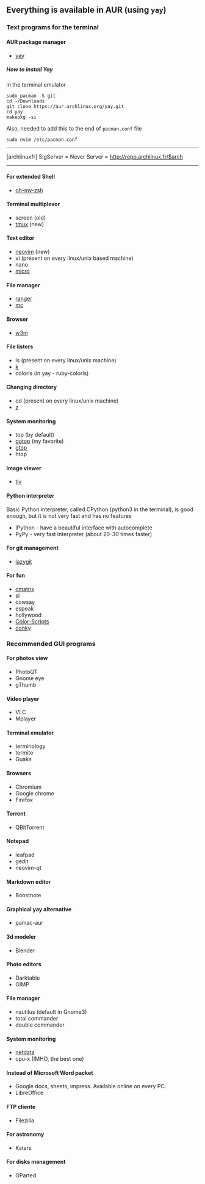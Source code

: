 ## Everything is available in AUR (using `yay`)

### Text programs for the terminal

#### AUR package manager
- [yay](https://github.com/Jguer/yay)

##### How to install Yay

in the terminal emulator

```
sudo pacman -S git
cd ~/Downloads
git clone https://aur.archlinux.org/yay.git
cd yay
makepkg -si
```
Also, needed to add this to the end of `pacman.conf` file
```
sudo nvim /etc/pacman.conf
```
***
[archlinuxfr]
SigServer = Never
Server = http://repo.archlinux.fr/$arch
***

#### For extended Shell
- [oh-my-zsh](https://github.com/ohmyzsh/ohmyzsh)

#### Terminal multiplexor
- screen (old)
- [tmux](https://github.com/tmux/tmux/wiki) (new)

#### Text editor
- [neovim](https://neovim.io/) (new)
- vi (present on every linux/unix based machine)
- nano
- [micro](https://micro-editor.github.io/)

#### File manager
- [ranger](https://github.com/ranger/ranger)
- [mc](https://midnight-commander.org/)

#### Browser
- [w3m](http://w3m.sourceforge.net/)

#### File listers
- ls (present on every linux/unix machine)
- [k](https://github.com/supercrabtree/k)
- colorls (in yay - ruby-colorls)

#### Changing directory
- cd (present on every linux/unix machine)
- [z](https://github.com/agkozak/zsh-z)

#### System monitoring
- top (by default)
- [gotop](https://github.com/cjbassi/gotop) (my favorite)
- [gtop](https://github.com/aksakalli/gtop)
- htop

#### Image viewer
- [tiv](https://github.com/stefanhaustein/TerminalImageViewer)

#### Python interpreter
Basic Python interpreter, called CPython (python3 in the terminal), is good enough, but it is not very fast and has no features
- IPython - have a beautiful interface with autocomplete
- PyPy - very fast interpreter (about 20-30 times faster)

#### For git management
- [lazygit](https://github.com/jesseduffield/lazygit)

#### For fun
- [cmatrix](https://github.com/abishekvashok/cmatrix)
- sl
- cowsay
- espeak
- hollywood
- [Color-Scripts](https://github.com/stark/Color-Scripts)
- [conky](https://github.com/brndnmtthws/conky)

### Recommended GUI programs

#### For photos view
- PhotoQT
- Gnome eye
- gThumb

#### Video player
- VLC
- Mplayer

#### Terminal emulator
- terminology
- termite
- Guake

#### Browsers
- Chromium
- Google chrome
- Firefox

#### Torrent
- QBitTorrent

#### Notepad
- leafpad
- gedit
- neovim-qt

#### Markdown editor
- Boostnote

#### Graphical yay alternative 
- pamac-aur

#### 3d modeler
- Blender

#### Photo editors
- Darktable
- GIMP

#### File manager
- nautilus (default in Gnome3)
- total commander
- double commander

#### System monitoring
- [netdata](https://github.com/netdata/netdata)
- cpu-x (IMHO, the best one)

#### Instead of Microsoft Word packet
- Google docs, sheets, impress. Available online on every PC.
- LibreOffice

#### FTP cliente
- Filezilla

#### For astronomy
- Kstars

#### For disks management
- GParted

